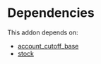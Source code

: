 # Dependencies

This addon depends on:

- [account_cutoff_base](../../odoo-bringout-oca-account-closing-account_cutoff_base)
- [stock](../../odoo-bringout-oca-ocb-stock)
